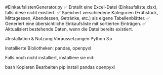 #EinkaufslistenGenerator.py 
✅ Erstellt eine Excel-Datei (Einkaufsliste.xlsx), falls diese nicht existiert.
✅ Speichert verschiedene Kategorien (Frühstück, Mittagessen, Abendessen, Getränke, etc.) als eigene Tabellenblätter.
✅ Generiert eine übersichtliche Einkaufsliste mit sortierten Einträgen.
✅ Aktualisiert bestehende Daten, wenn die Datei bereits existiert.

#Installation & Nutzung
Voraussetzungen
Python 3.x

Installierte Bibliotheken: pandas, openpyxl

Falls noch nicht installiert, installiere sie mit:

bash
Kopieren
Bearbeiten
pip install pandas openpyxl
